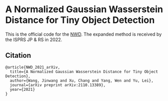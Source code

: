 # A Normalized Gaussian Wasserstein Distance for Tiny Object Detection

This is the official code for the [NWD](https://arxiv.org/abs/2110.13389). The expanded method is received by the ISPRS JP & RS in 2022.


## Citation
```
@article{NWD_2021_arXiv,
  title={A Normalized Gaussian Wasserstein Distance for Tiny Object Detection},
  author={Wang, Jinwang and Xu, Chang and Yang, Wen and Yu, Lei},
  journal={arXiv preprint arXiv:2110.13389},
  year={2021}
}
```
